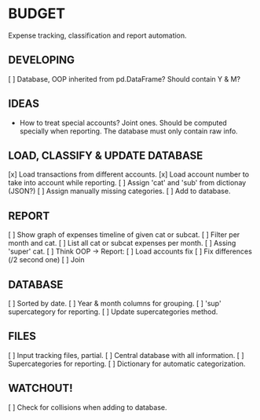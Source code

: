# BUDGET
Expense tracking, classification and report automation.

## DEVELOPING
[ ] Database, OOP inherited from pd.DataFrame? Should contain Y & M?

## IDEAS
* How to treat special accounts? Joint ones. Should be computed specially
  when reporting. The database must only contain raw info.

## LOAD, CLASSIFY & UPDATE DATABASE
[x] Load transactions from different accounts.
[x] Load account number to take into account while reporting.
[ ] Assign 'cat' and 'sub' from dictionay (JSON?)
[ ] Assign manually missing categories.
[ ] Add to database.

## REPORT 
[ ] Show graph of expenses timeline of given cat or subcat.
[ ] Filter per month and cat.
[ ] List all cat or subcat expenses per month.
[ ] Assing 'super' cat.
[ ] Think OOP -> Report: 
 [ ] Load accounts fix
 [ ] Fix differences (/2 second one)
 [ ] Join
 
## DATABASE
[ ] Sorted by date.
[ ] Year & month columns for grouping.
[ ] 'sup' supercategory for reporting.
[ ] Update supercategories method.

## FILES
[ ] Input tracking files, partial.
[ ] Central database with all information.
[ ] Supercategories for reporting.
[ ] Dictionary for automatic categorization.

## WATCHOUT!
[ ] Check for collisions when adding to database.
